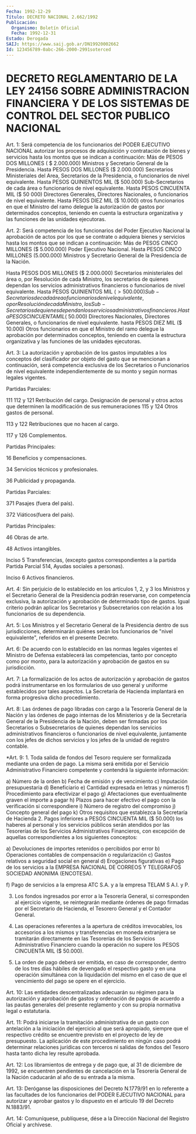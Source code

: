 ```yaml
---
Fecha: 1992-12-29
Título: DECRETO NACIONAL 2.662/1992
Publicación:
  Organismo: Boletín Oficial
  Fecha: 1992-12-31
Estado: Derogada
SAIJ: https://www.saij.gob.ar/DN19920002662
Id: 123456789-0abc-266-2000-2991soterced
---
```

# DECRETO REGLAMENTARIO DE LA LEY 24156 SOBRE ADMINISTRACION FINANCIERA Y DE LOS SISTEMAS DE CONTROL DEL SECTOR PUBLICO NACIONAL

<a id="1"></a>
Art.  1:  Será  competencia  de  los  funcionarios  del  PODER EJECUTIVO    NACIONAL  autorizar  los  procesos  de  adquisición  y contratación de  bienes y servicios hasta los montos que se indican a continuación: Más  de PESOS DOS MILLONES ( $ 2.000.000) Ministros y Secretario General de  la  Presidencia.  Hasta PESOS DOS MILLONES ($ 2.000.000) Secretarios Ministeriales del  Area,  Secretarios  de la  Presidencia,  o  funcionarios de nivel equivalente. Hasta PESOS QUINIENTOS  MIL  ($  500.000)    Sub-Secretarios  de  cada  área  o funcionarios de nivel equivalente.  Hasta PESOS CINCUENTA MIL ($ 50 000) Directores Generales, Directores  Nacionales,  o funcionarios de  nivel  equivalente.  Hasta  PESOS  DIEZ  MIL  ($  10.000) otros funcionarios  en  que  el Ministro del ramo delegue la autorización de  gastos  por  determinados  conceptos,  teniendo  en  cuenta  la estructura organizativa y las funciones de las unidades ejecutoras.

<a id="2"></a>
Art.  2:  Será  competencia  de  los  funcionarios  del  Poder Ejecutivo  Nacional  la aprobación de actos por los que se contrate o adquiera bienes y servicios  hasta  los  montos  que se indican a continuación:  Más  de  PESOS  CINCO  MILLONES ($ 5.000.000)  Poder Ejecutivo   Nacional.  Hasta  PESOS  CINCO  MILLONES    (5.000.000) Ministros y  Secretario General  de  la  Presidencia de la Nación.

Hasta  PESOS  DOS MILLONES ($ 2.000.000) Secretarios  ministeriales del área o, por  Resolución  de  cada  Ministro, los secretarios de quienes  dependan  los  servicios  administrativos   financieros  o funcionarios  de nivel equivalente. Hasta PESOS QUINIENTOS  MIL  ($> 500.000) Sub-Secretarios  de  cada  área  o  funcionarios  de nivel equivalente, o por Resolución de cada Ministro, los Sub- Secretarios  de  quienes  dependan  los  servicios  administrativos financieros.  Hasta  PESOS  CINCUENTA  MIL  ($  50.000)  Directores Nacionales,   Directores    Generales,  o  funcionarios  de  nivel equivalente. hasta PESOS DIEZ  MIL ($ 10.000) Otros funcionarios en que el Ministro del ramo delegue  la  aprobación  por  determinados conceptos,  teniendo  en  cuenta la estructura organizativa  y  las funciones de las unidades ejecutoras.

<a id="3"></a>
Art. 3: La autorización y aprobación de los gastos imputables a los  conceptos  del  clasificador  por  objeto  del  gasto  que  se mencionan   a  continuación,  será  competencia  exclusiva  de  los Secretarios  o Funcionarios de nivel equivalente independientemente de su monto y según normas legales vigentes.

Partidas Parciales:

111 112 y 121  Retribución  del  cargo.  Designación de personal y otros actos que determinen la modificación  de  sus  remuneraciones 115 y 124 Otros gastos de personal.

113 y 122 Retribuciones que no hacen al cargo.

117 y 126 Complementos.

Partidas Principales:

16 Beneficios y compensaciones.

34 Servicios técnicos y profesionales.

36 Publicidad y propaganda.

Partidas Parciales:

371 Pasajes (fuera del país).

372 Viáticos(fuera del país).

Partidas Principales:

46 Obras de arte.

48 Activos intangibles.

Inciso 5    Transferencias,   (excepto  gastos  correspondientes  a    la partida  Partida Parcial 514, Ayudas sociales a personas).

Inciso 6 Activos financieros.

<a id="4"></a>
Art. 4: Sin perjuicio de lo establecido en los artículos 1, 2, y 3 los  Ministros y el Secretario General de la Presidencia podrán reservarse,    con    competencia   exclusiva,  la  autorización  y aprobación  de determinado tipo de gastos.  Igual  criterio  podrán aplicar  los  Secretarios  y  Subsecretarios  con  relación  a  los funcionarios de su dependencia.

<a id="5"></a>
Art. 5: Los Ministros y el Secretario General de la Presidencia dentro  de  sus  jurisdicciones,  determinarán  quiénes  serán  los funcionarios  de  "nivel  equivalente",  referidos  en  el presente Decreto.

<a id="6"></a>
Art.  6:  De  acuerdo con lo establecido en las normas legales vigentes  el Ministro  de  Defensa  establecerá  las  competencias, tanto  por  concepto   como  por  monto,  para  la  autorización  y aprobación de gastos en su jurisdicción.

<a id="7"></a>
Art.  7:  La  formalización  de  los  actos  de autorización y aprobación  de gastos podrá instrumentarse en los formularios    de uso  general  y   uniforme  establecidos  por  tales  aspectos.  La Secretaría  de  Hacienda   implantará  en  forma  progresiva  dicho procedimiento.

<a id="8"></a>
Art.  8: Las órdenes de pago libradas con cargo a la Tesorería General de la  Nación  y  las  órdenes  de  pago  internas  de  los Ministerios  y  de  la  Secretaría  General de la Presidencia de la Nación, deben ser firmadas por los Secretarios  o Subsecretarios de quienes  dependan  los  servicios  administrativos  financieros   o funcionarios  de  nivel  equivalente,  juntamente  con los jefes de dichos  servicios  y  los jefes de la unidad de registro  contable.

<a id="9"></a>
*Art.  9:  1.  Toda  salida  de fondos del Tesoro requiere ser formalizada mediante una orden de pago.  La  misma será emitida por el  Servicio Administrativo Financiero competente  y  contendrá  la siguiente información:

a) Número de la orden b) Fecha de emisión y de vencimiento c) Imputación presupuestaria d) Beneficiario e) Cantidad expresada en letras y números f) Procedimiento para efectivizar el pago g) Afectaciones  que  eventualmente graven el importe a pagar h) Plazos para hacer efectivo  el  pago  con  la  verificación  si correspondiere i) Número de registro del compromiso j) Concepto general del pago k)  Otros  requisitos que establezca la Secretaría de Hacienda 2. Pagos inferiores  a  PESOS CINCUENTA MIL ($ 50.000) los haberes al  personal  y los servicios  públicos  serán  atendidos  por  las Tesorerías  de  los   Servicios  Administrativos  Financieros,  con excepción de aquellas  correspondientes a los siguientes conceptos:

a) Devoluciones de importes  retenidos o percibidos por error b)  Operaciones contables de compensación  o  regularización  c) Gastos relativos a seguridad social en general d) Erogaciones figurativas e) Pago  de  los  servicios  a  la  EMPRESA  NACIONAL DE CORREOS Y TELEGRAFOS SOCIEDAD ANONIMA (ENCOTESA).

f) Pago de servicios a la empresa ATC S.A. y a  la  empresa TELAM S A.I. y P.

3.  Los  fondos  ingresados  por error a la Tesorería General,  si corresponden  al  ejercicio  vigente,    se  reintegrarán  mediante órdenes  de pago  firmadas  por  el  Secretario  de  Hacienda,  el Tesorero General y el Contador General.

4.  Las  operaciones  referentes  a  la  apertura    de   créditos irrevocables,  los  accesorios  a  los  mismos y transferencias  en moneda extranjera se tramitarán directamente  en  las Tesorerías de los  Servicios  Administrativo  Financiero  cuando la operación  no supere los PESOS CINCUENTA MIL ($ 50.000).

5. La orden de pago deberá ser emitida, en caso  de  corresponder, dentro de los tres días hábiles de devengado el respectivo  gasto y en  una  operación  simultánea  con  la liquidación del mismo en el caso  de  que el vencimiento del pago se  opere  en  el  ejercicio.

<a id="10"></a>
Art.  10:  Las entidades descentralizadas adecuarán su régimen para la autorización  y  aprobación de gastos y ordenación de pagos de acuerdo a las pautas generales  del presente reglamento y con su propia normativa legal o estatutaria.

<a id="11"></a>
Art.  11:  Podrá iniciarse la tramitación administrativa de un gasto con antelación  a  la  iniciación  del  ejercicio al que será apropiado, siempre que el respectivo crédito se  encuentre previsto en el  proyecto  de  ley  de  presupuesto. La aplicación  de  este procedimiento en ningún caso podrá  determinar relaciones jurídicas con terceros ni salidas de fondos del  Tesoro hasta tanto dicha ley resulte aprobada.

<a id="12"></a>
Art.  12:  Los libramientos de entrega y de pago que, al 31 de diciembre de 1992,  se  encuentren  pendientes de cancelación en la Tesorería General de la Nación caducarán  al año de su entrada a la misma.

<a id="13"></a>
Art.  13: Deróganse las disposiciones del Decreto N.1779/91 en lo referente  a  las  facultades  de  los  funcionarios  del  PODER EJECUTIVO  NACIONAL  para autorizar y aprobar gastos y lo dispuesto en el artículo 19 del Decreto N.1883/91.

<a id="14"></a>
Art. 14: Comuníquese, publíquese, dése a la Dirección Nacional del Registro Oficial y archívese.